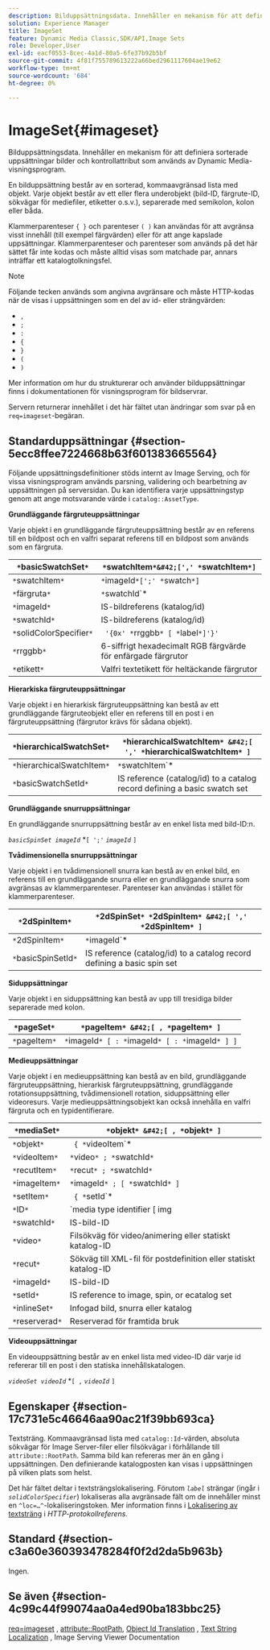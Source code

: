 ```yaml
---
description: Bilduppsättningsdata. Innehåller en mekanism för att definiera sorterade uppsättningar bilder och kontrollattribut som används av Dynamic Media-visningsprogram.
solution: Experience Manager
title: ImageSet
feature: Dynamic Media Classic,SDK/API,Image Sets
role: Developer,User
exl-id: eacf0553-8cec-4a1d-80a5-6fe37b92b5bf
source-git-commit: 4f81f755789613222a66bed2961117604ae19e62
workflow-type: tm+mt
source-wordcount: '684'
ht-degree: 0%

---
```


# ImageSet{#imageset}

Bilduppsättningsdata. Innehåller en mekanism för att definiera sorterade uppsättningar bilder och kontrollattribut som används av Dynamic Media-visningsprogram.

En bilduppsättning består av en sorterad, kommaavgränsad lista med objekt. Varje objekt består av ett eller flera underobjekt (bild-ID, färgrute-ID, sökvägar för mediefiler, etiketter o.s.v.), separerade med semikolon, kolon eller båda.

Klammerparenteser `{ }` och parenteser `( )` kan användas för att avgränsa visst innehåll (till exempel färgvärden) eller för att ange kapslade uppsättningar. Klammerparenteser och parenteser som används på det här sättet får inte kodas och måste alltid visas som matchade par, annars inträffar ett katalogtolkningsfel.

>[!NOTE]
>
>Följande tecken används som angivna avgränsare och måste HTTP-kodas när de visas i uppsättningen som en del av id- eller strängvärden:
>
>* `,`
>* `;`
>* `:`
>* `{`
>* `}`
>* `(`
>* `)`


Mer information om hur du strukturerar och använder bilduppsättningar finns i dokumentationen för visningsprogram för bildservrar.

Servern returnerar innehållet i det här fältet utan ändringar som svar på en `req=imageset`-begäran.

## Standarduppsättningar {#section-5ecc8ffee7224668b63f601383665564}

Följande uppsättningsdefinitioner stöds internt av Image Serving, och för vissa visningsprogram används parsning, validering och bearbetning av uppsättningen på serversidan. Du kan identifiera varje uppsättningstyp genom att ange motsvarande värde i `catalog::AssetType`.

**Grundläggande färgruteuppsättningar**

Varje objekt i en grundläggande färgruteuppsättning består av en referens till en bildpost och en valfri separat referens till en bildpost som används som en färgruta.

| `*`basicSwatchSet`*` | `*`swatchItem`*&#42;[',' *`swatchItem`*]` |
|---|---|
| `*`swatchItem`*` | `*`imageId`*[';' *`swatch`*]` |
| `*`färgruta`*` | `*`swatchId`*|solidColorSpecifier` |
| `*`imageId`*` | IS-bildreferens (katalog/id) |
| `*`swatchId`*` | IS-bildreferens (katalog/id) |
| `*`solidColorSpecifier`*` | ` '{0x' *`rrggbb`* [ *`label`*]'}'` |
| `*`rrggbb`*` | 6-siffrigt hexadecimalt RGB färgvärde för enfärgade färgrutor |
| `*`etikett`*` | Valfri textetikett för heltäckande färgrutor |

**Hierarkiska färgruteuppsättningar**

Varje objekt i en hierarkisk färgruteuppsättning kan bestå av ett grundläggande färgruteobjekt eller en referens till en post i en färgruteuppsättning (färgrutor krävs för sådana objekt).

| `*`hierarchicalSwatchSet`*` | `*`hierarchicalSwatchItem`* &#42;[ ',' *`hierarchicalSwatchItem`* ]` |
|---|---|
| `*`hierarchicalSwatchItem`*` | `*`swatchItem`* | { *`basicSwatchSetId`* ';' *`swatch`* }` |
| `*`basicSwatchSetId`*` | IS reference (catalog/id) to a catalog record defining a basic swatch set |

**Grundläggande snurruppsättningar**

En grundläggande snurruppsättning består av en enkel lista med bild-ID:n.

*`basicSpinSet imageId`*  &#42;`[ ';'`  *`imageId`* `]`

**Tvådimensionella snurruppsättningar**

Varje objekt i en tvådimensionell snurra kan bestå av en enkel bild, en referens till en grundläggande snurra eller en grundläggande snurra som avgränsas av klammerparenteser. Parenteser kan användas i stället för klammerparenteser.

| `*`2dSpinItem`*` | `*`2dSpinSet`* *`2dSpinItem`* &#42;[ ',' *`2dSpinItem`* ]` |
|---|---|
| `*`2dSpinItem`*` | `*`imageId`* | { '{' *`basicSpinSet`* '}' } | *`basicSpinSetId`*` |
| `*`basicSpinSetId`*` | IS reference (catalog/id) to a catalog record defining a basic spin set |

**Siduppsättningar**

Varje objekt i en siduppsättning kan bestå av upp till tresidiga bilder separerade med kolon.

| `*`pageSet`*` | `*`pageItem`* &#42;[ , *`pageItem`* ]` |
|---|---|
| `*`pageItem`*` | `*`imageId`* [ : *`imageId`* [ : *`imageId`* ] ]` |

**Medieuppsättningar**

Varje objekt i en medieuppsättning kan bestå av en bild, grundläggande färgruteuppsättning, hierarkisk färgruteuppsättning, grundläggande rotationsuppsättning, tvådimensionell rotation, siduppsättning eller videoresurs. Varje medieuppsättningsobjekt kan också innehålla en valfri färgruta och en typidentifierare.

| `*`mediaSet`*` | `*`objekt`* &#42;[ , *`objekt`* ]` |
|---|---|
| `*`objekt`*` | ` { *`videoItem`* | *`recutItem`* | *`imageItem`*}} | *`setItem`* } [ ; [ *`ID`* ] [ ; [ *`reserved`* ] ] ]` |
| `*`videoItem`*` | `*`video`* ; *`swatchId`*` |
| `*`recutItem`*` | `*`recut`* ; *`swatchId`*` |
| `*`imageItem`*` | `*`imageId`* ; [ *`swatchId`* ]` |
| `*`setItem`*` | ` { *`setId`* | { '{' *`inlineSet`* '}' } } ; *`swatchId`*` |
| `*`ID`*` | `media type identifier [ img | basic | advanced_image | img | img_set | advanced_imageset | advanced_swatchset | spin | video ]` |
| `*`swatchId`*` | IS-bild-ID |
| `*`video`*` | Filsökväg för video/animering eller statiskt katalog-ID |
| `*`recut`*` | Sökväg till XML-fil för postdefinition eller statiskt katalog-ID |
| `*`imageId`*` | IS-bild-ID |
| `*`setId`*` | IS reference to image, spin, or ecatalog set |
| `*`inlineSet`*` | Infogad bild, snurra eller katalog |
| `*`reserverad`*` | Reserverad för framtida bruk |

**Videouppsättningar**

En videouppsättning består av en enkel lista med video-ID där varje id refererar till en post i den statiska innehållskatalogen.

*`videoSet videoId`*  &#42;`[ ,`  *`videoId`* `]`

## Egenskaper {#section-17c731e5c46646aa90ac21f39bb693ca}

Textsträng. Kommaavgränsad lista med `catalog::Id`-värden, absoluta sökvägar för Image Server-filer eller filsökvägar i förhållande till `attribute::RootPath`. Samma bild kan refereras mer än en gång i uppsättningen. Den definierande katalogposten kan visas i uppsättningen på vilken plats som helst.

Det här fältet deltar i textsträngslokalisering. Förutom *`label`* strängar (ingår i *`solidColorSpecifier`*) lokaliseras alla avgränsade fält om de innehåller minst en `^loc=…^`-lokaliseringstoken. Mer information finns i [Lokalisering av textsträng](/help/aem-is-ir-api/is-api/http-ref/image-serving-api-ref/c-http-protocol-reference/c-syntax-and-features/r-text-string-localization.md) i *HTTP-protokollreferens*.

## Standard {#section-c3a60e360393478284f0f2d2da5b963b}

Ingen.

## Se även {#section-4c99c44f99074aa0a4ed90ba183bbc25}

[req=imageset](/help/aem-is-ir-api/is-api/http-ref/image-serving-api-ref/c-http-protocol-reference/c-command-reference/r-req/r-req.md) , [attribute::RootPath](/help/aem-is-ir-api/is-api/image-catalog/image-serving-api-ref/c-image-catalog-reference/c-attributes-reference/r-rootpath.md), [Object Id Translation](/help/aem-is-ir-api/is-api/http-ref/image-serving-api-ref/c-http-protocol-reference/c-syntax-and-features/r-object-id-translation.md) , [Text String Localization](/help/aem-is-ir-api/is-api/http-ref/image-serving-api-ref/c-http-protocol-reference/c-syntax-and-features/r-text-string-localization.md) , Image Serving Viewer Documentation
